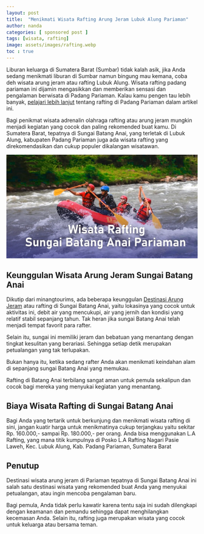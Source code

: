 ```yaml
---
layout: post
title:  "Menikmati Wisata Rafting Arung Jeram Lubuk Alung Pariaman"
author: nanda
categories: [ sponsored post ]
tags: [wisata, rafting]
image: assets/images/rafting.webp
toc : true
---
```



Liburan keluarga di Sumatera Barat (Sumbar) tidak kalah asik, jika Anda sedang menikmati liburan di Sumbar namun bingung mau kemana, coba deh wisata arung jeram atau rafting Lubuk Alung. Wisata rafting padang pariaman ini dijamin mengasikkan dan memberikan sensasi dan pengalaman berwisata di Padang Pariaman. Kalau kamu pengen tau lebih banyak, [pelajari lebih lanjut](https://www.ultimatedescents.com/) tentang rafting di Padang Pariaman dalam artikel ini.

Bagi penikmat wisata adrenalin olahraga rafting atau arung jeram mungkin menjadi kegiatan yang cocok dan paling rekomended buat kamu. Di Sumatera Barat, tepatnya di Sungai Batang Anai, yang terletak di Lubuk Alung, kabupaten Padang Pariaman juga ada wisata rafting yang direkomendasikan dan cukup populer dikalangan wisatawan.

![rafting di sungai batang anai pariaman](/assets/images/rafting.webp)

## Keunggulan Wisata Arung Jeram Sungai Batang Anai
Dikutip dari minangtourims, ada beberapa keunggulan [Destinasi Arung Jeram](https://www.ultimatedescents.com/rekomendasi-destinasi-arung-jeram-di-indonesia/)  atau rafting di Sungai Batang Anai, yaitu lokasinya yang cocok untuk aktivitas ini, debit air yang mencukupi, air yang jernih dan kondisi yang relatif stabil sepanjang tahun. Tak heran jika sungai Batang Anai telah menjadi tempat favorit para rafter.

Selain itu, sungai ini memiliki jeram dan bebatuan yang menantang dengan tingkat kesulitan yang berariasi. Sehingga setiap detik merupakan petualangan yang tak terlupakan.

Bukan hanya itu, ketika sedang rafter Anda akan menikmati keindahan alam di sepanjang sungai Batang Anai yang memukau.

Rafting di Batang Anai terbilang sangat aman untuk pemula sekalipun dan cocok bagi mereka yang menyukai kegiatan yang menantang.

## Biaya Wisata Rafting di Sungai Batang Anai
Bagi Anda yang tertarik untuk berkunjung dan menikmati wisata rafting di sini, jangan kuatir harga untuk menikmatinya cukup terjangkau yaitu sekitar<span class="spoiler"> Rp. 160.000,- sampai Rp. 180.000,- per orang. </span>Anda bisa menggunakan L.A Rafting, yang mana titik kumpulnya di Posko L.A Rafting Nagari Pasie Laweh, Kec. Lubuk Alung, Kab. Padang Pariaman, Sumatera Barat

## Penutup
Destinasi wisata arung jeram di Pariaman tepatnya di Sungai Batang Anai ini salah satu destinasi wisata yang rekomended buat Anda yang menyukai petualangan, atau ingin mencoba pengalaman baru.

Bagi pemula, Anda tidak perlu kawatir karena tentu saja ini sudah dilengkapi dengan keamanan dan pemandu sehingga dapat menghilangkan kecemasan Anda. Selain itu, rafting juga merupakan wisata yang cocok untuk keluarga atau bersama teman.


